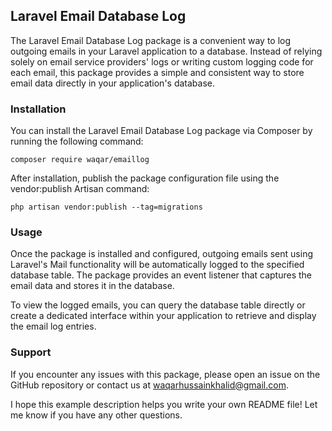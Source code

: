 ## Laravel Email Database Log

The Laravel Email Database Log package is a convenient way to log outgoing emails in your Laravel application to a database. Instead of relying solely on email service providers' logs or writing custom logging code for each email, this package provides a simple and consistent way to store email data directly in your application's database.

### Installation

You can install the Laravel Email Database Log package via Composer by running the following command:
```
composer require waqar/emaillog   
```

After installation, publish the package configuration file using the vendor:publish Artisan command:

```
php artisan vendor:publish --tag=migrations
```


### Usage

Once the package is installed and configured, outgoing emails sent using Laravel's Mail functionality will be automatically logged to the specified database table. The package provides an event listener that captures the email data and stores it in the database.

To view the logged emails, you can query the database table directly or create a dedicated interface within your application to retrieve and display the email log entries.



### Support

If you encounter any issues with this package, please open an issue on the GitHub repository or contact us at waqarhussainkhalid@gmail.com.

I hope this example description helps you write your own README file! Let me know if you have any other questions.